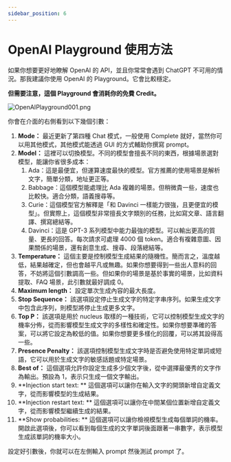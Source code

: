 ```yaml
---
sidebar_position: 6
---
```


# OpenAI Playground 使用方法

<head>
  <script defer="defer" src="https://embed.trydyno.com/embedder.js"></script>
  <link href="https://embed.trydyno.com/embedder.css" rel="stylesheet" />
</head>

如果你想要更好地瞭解 OpenAI 的 API，並且你常常會遇到 ChatGPT 不可用的情況。那我建議你使用 OpenAI 的 Playground。它會比較穩定。

**但需要注意，這個 Playground 會消耗你的免費 Credit。**

![OpenAIPlayground001.png](./assets/OpenAIPlayground001.png)

你會在介面的右側看到以下幾個引數：

1. **Mode：** 最近更新了第四種 Chat 模式，一般使用 Complete 就好，當然你可以用其他模式，其他模式能透過 GUI 的方式輔助你撰寫 prompt。
2. **Model：** 這裡可以切換模型。不同的模型會擅長不同的東西，根據場景選對模型，能讓你省很多成本：
   1. Ada：這是最便宜，但運算速度最快的模型。官方推薦的使用場景是解析文字，簡單分類，地址更正等。
   2. Babbage：這個模型能處理比 Ada 複雜的場景。但稍微貴一些，速度也比較快。適合分類，語義搜尋等。
   3. Curie：這個模型官方解釋是「和 Davinci 一樣能力很強，且更便宜的模型」。但實際上，這個模型非常擅長文字類別的任務，比如寫文章、語言翻譯、撰寫總結等。
   4. Davinci：這是 GPT-3 系列模型中能力最強的模型。可以輸出更高的質量、更長的回答。每次請求可處理 4000 個 token。適合有複雜意圖、因果關係的場景，還有創意生成、搜尋、段落總結等。
3. **Temperature：** 這個主要是控制模型生成結果的隨機性。簡而言之，溫度越低，結果越確定，但也會越平凡或無趣。如果你想要得到一些出人意料的回答，不妨將這個引數調高一些。但如果你的場景是基於事實的場景，比如資料提取、FAQ 場景，此引數就最好調成 0。
4. **Maximum length：** 設定單次生成內容的最大長度。
5. **Stop Sequence：** 該選項設定停止生成文字的特定字串序列。如果生成文字中包含此序列，則模型將停止生成更多文字。
6. **Top P：** 該選項是用於 nucleus 取樣的一種技術，它可以控制模型生成文字的機率分佈，從而影響模型生成文字的多樣性和確定性。如果你想要準確的答案，可以將它設定為較低的值。如果你想要更多樣化的回覆，可以將其設得高一些。
7. **Presence Penalty：** 該選項控制模型生成文字時是否避免使用特定單詞或短語，它可以用於生成文字的敏感話題或特定場景。
8. **Best of：** 這個選項允許你設定生成多少個文字後，從中選擇最優秀的文字作為輸出。預設為 1，表示只生成一個文字輸出。
9. **Injection start text: ** 這個選項可以讓你在輸入文字的開頭新增自定義文字，從而影響模型的生成結果。
10. **Injection restart text: ** 這個選項可以讓你在中間某個位置新增自定義文字，從而影響模型繼續生成的結果。
11. **Show probabilities: ** 這個選項可以讓你檢視模型生成每個單詞的機率。開啟此選項後，你可以看到每個生成的文字單詞後面跟著一串數字，表示模型生成該單詞的機率大小。

設定好引數後，你就可以在左側輸入 prompt 然後測試 prompt 了。

